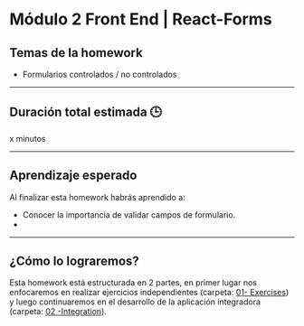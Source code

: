 # Módulo 2 Front End | React-Forms

## Temas de la homework

- Formularios controlados / no controlados

---

## Duración total estimada 🕒

x minutos

---

## Aprendizaje esperado

Al finalizar esta homework habrás aprendido a:

- Conocer la importancia de validar campos de formulario.
-

---

## ¿Cómo lo lograremos?

Esta homework está estructurada en 2 partes, en primer lugar nos enfocaremos en realizar ejercicios independientes (carpeta: [01- Exercises](./01%20-%20Exercises/README.md)) y luego continuaremos en el desarrollo de la aplicación integradora (carpeta: [02 -Integration](./02%20-%20Integration/README.md)).
